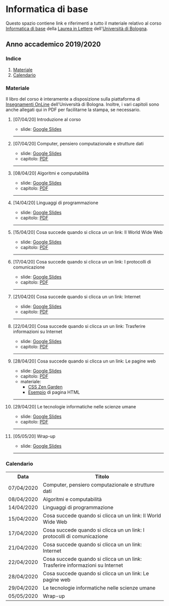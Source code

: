 # Informatica di base

Questo spazio contiene link e riferimenti a tutto il materiale relativo al corso [Informatica di base](hhttps://www.unibo.it/it/didattica/insegnamenti/insegnamento/2019/394759) della [Laurea in Lettere](https://corsi.unibo.it/laurea/lettere) dell'[Università di Bologna](http://www.unibo.it).

## Anno accademico 2019/2020

### Indice

1. [Materiale](#materiale)
2. [Calendario](#calendario)

### Materiale

Il libro del corso è interamente a disposizione sulla piattaforma di [Insegnamenti OnLine](https://iol.unibo.it) dell'Università di Bologna. Inoltre, i vari capitoli sono anche allegati qui in PDF per facilitarne la stampa, se necessario.

1. [07/04/20] Introduzione al corso
   * slide: [Google Slides](https://basic-inf.github.io/2019-2020/slides/00.pdf)
   <hr />
   
2. [07/04/20] Computer, pensiero computazionale e strutture dati 
   * slide: [Google Slides](https://basic-inf.github.io/2019-2020/slides/01.pdf)
   * capitolo: [PDF](https://basic-inf.github.io/2019-2020/chapters/01.pdf) 
   <hr />

3. [08/04/20] Algoritmi e computabilità 
   * slide: [Google Slides](https://basic-inf.github.io/2019-2020/slides/02.pdf)
   * capitolo: [PDF](https://basic-inf.github.io/2019-2020/chapters/02.pdf) 
   <hr />

4. [14/04/20] Linguaggi di programmazione
   * slide: [Google Slides](https://basic-inf.github.io/2019-2020/slides/03.pdf) 
   * capitolo: [PDF](https://basic-inf.github.io/2019-2020/chapters/03.pdf) 
   <hr />

5. [15/04/20] Cosa succede quando si clicca un un link: Il World Wide Web 
   * slide: [Google Slides](https://basic-inf.github.io/2019-2020/slides/04.pdf) 
   * capitolo: [PDF](https://basic-inf.github.io/2019-2020/chapters/04.pdf) 
   <hr />

6. [17/04/20] Cosa succede quando si clicca un un link: I protocolli di comunicazione  
   * slide: [Google Slides](https://basic-inf.github.io/2019-2020/slides/05.pdf) 
   * capitolo: [PDF](https://basic-inf.github.io/2019-2020/chapters/05.pdf) 
   <hr />

7. [21/04/20] Cosa succede quando si clicca un un link: Internet
   * slide: [Google Slides](https://basic-inf.github.io/2019-2020/slides/06.pdf)  
   * capitolo: [PDF](https://basic-inf.github.io/2019-2020/chapters/06.pdf) 
   <hr />

8. [22/04/20] Cosa succede quando si clicca un un link: Trasferire informazioni su Internet 
   * slide: [Google Slides](https://basic-inf.github.io/2019-2020/slides/07.pdf)  
   * capitolo: [PDF](https://basic-inf.github.io/2019-2020/chapters/07.pdf) 
   <hr />
   
9. [28/04/20] Cosa succede quando si clicca un un link: Le pagine web
   * slide: [Google Slides](https://basic-inf.github.io/2019-2020/slides/08.pdf) 
   * capitolo: [PDF](https://basic-inf.github.io/2019-2020/chapters/08.pdf) 
   * materiale:
     * [CSS Zen Garden](http://www.csszengarden.com/)
     * [Esempio](https://basic-inf.github.io/2019-2020/material/example.html) di pagina HTML
   <hr />

10. [29/04/20] Le tecnologie informatiche nelle scienze umane
    * slide: [Google Slides](https://basic-inf.github.io/2019-2020/slides/09.pdf) 
    * capitolo: [PDF](https://basic-inf.github.io/2019-2020/chapters/09.pdf) 
    <hr />

11. [05/05/20] Wrap-up 
    * slide: [Google Slides](https://basic-inf.github.io/2019-2020/slides/10.pdf) 
    <hr />
   

### Calendario

<table>
    <tr><th>Data</th><th>Titolo</th></tr>
    <tr><td>07/04/2020</td><td>Computer, pensiero computazionale e strutture dati</td></tr>
    <tr><td>08/04/2020</td><td>Algoritmi e computabilità</td></tr>
    <tr><td>14/04/2020</td><td>Linguaggi di programmazione</td></tr>
    <tr><td>15/04/2020</td><td>Cosa succede quando si clicca un un link: Il World Wide Web</td></tr>
    <tr><td>17/04/2020</td><td>Cosa succede quando si clicca un un link: I protocolli di comunicazione</td></tr>
    <tr><td>21/04/2020</td><td>Cosa succede quando si clicca un un link: Internet</td></tr>
    <tr><td>22/04/2020</td><td>Cosa succede quando si clicca un un link: Trasferire informazioni su Internet</td></tr>
    <tr><td>28/04/2020</td><td>Cosa succede quando si clicca un un link: Le pagine web</td></tr>
    <tr><td>29/04/2020</td><td>Le tecnologie informatiche nelle scienze umane</td></tr>
    <tr><td>05/05/2020</td><td>Wrap-up</td></tr>
</table>
